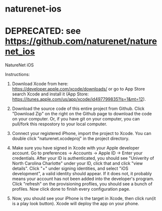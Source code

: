 # naturenet-ios
DEPRECATED: see https://github.com/naturenet/naturenet_ios
=======================
NatureNet iOS 

Instructions:

1. Download Xcode from here: https://developer.apple.com/xcode/downloads/ or go to App Store search Xcode and install it (App Store: https://itunes.apple.com/us/app/xcode/id497799835?ls=1&mt=12).
 
2. Download the source code of this entire project from Github. Click "Download Zip" on the right on the Github page to download the code on your computer. Or, if you have git on your computer, you can pull/fork this respostory to your local computer. 

3. Connect your registered iPhone, import the project to Xcode. You can double click "naturenet.xcodeproj" in the project directory.

4. Make sure you have signed in Xcode with your Apple developer account. Go to preferences -> Accounts -> Apple ID -> Enter your credentials. After your ID is authenticated, you should see "Univerity of North Carolina Charlotte" under your ID, click that and click "view details". Click "+" under signing identities, and select "iOS development", a valid identity should appear. If it does not, it probably means your account has not been added into the developer's program. Click "refresh" on the provisioning proflies, you should see a bunch of profiles. Now click done to finish every configuration page.

5. Now, you should see your iPhone is the target in Xcode, then click run(it is a play look button). Xcode will deploy the app on your phone.

```Swift
  
```

